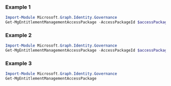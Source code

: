 ### Example 1
```powershell
Import-Module Microsoft.Graph.Identity.Governance
Get-MgEntitlementManagementAccessPackage -AccessPackageId $accessPackageId
```
### Example 2
```powershell
Import-Module Microsoft.Graph.Identity.Governance
Get-MgEntitlementManagementAccessPackage -AccessPackageId $accessPackageId
```
### Example 3
```powershell
Import-Module Microsoft.Graph.Identity.Governance
Get-MgEntitlementManagementAccessPackage
```
